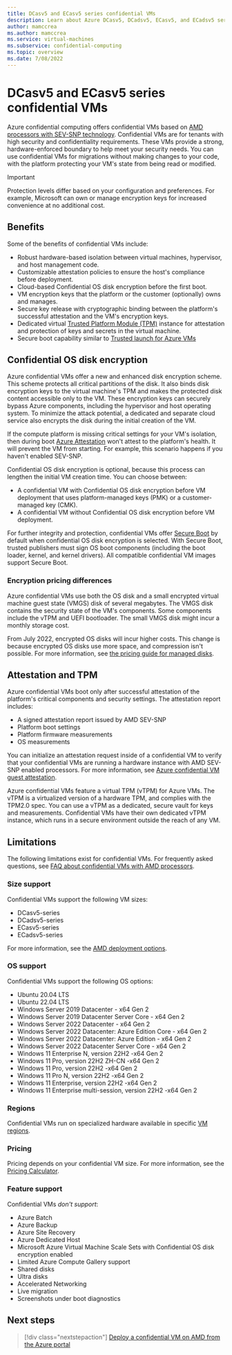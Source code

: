 ```yaml
---
title: DCasv5 and ECasv5 series confidential VMs
description: Learn about Azure DCasv5, DCadsv5, ECasv5, and ECadsv5 series confidential virtual machines (confidential VMs). These series are for tenants with high security and confidentiality requirements.
author: mamccrea
ms.author: mamccrea
ms.service: virtual-machines
ms.subservice: confidential-computing
ms.topic: overview
ms.date: 7/08/2022
---
```


# DCasv5 and ECasv5 series confidential VMs 

Azure confidential computing offers confidential VMs based on [AMD processors with SEV-SNP technology](virtual-machine-solutions-amd.md). Confidential VMs are for tenants with high security and confidentiality requirements. These VMs provide a strong, hardware-enforced boundary to help meet your security needs. You can use confidential VMs for migrations without making changes to your code, with the platform protecting your VM's state from being read or modified.

> [!IMPORTANT]
> Protection levels differ based on your configuration and preferences. For example, Microsoft can own or manage encryption keys for increased convenience at no additional cost.

## Benefits

Some of the benefits of confidential VMs include:

- Robust hardware-based isolation between virtual machines, hypervisor, and host management code.
- Customizable attestation policies to ensure the host's compliance before deployment.
- Cloud-based Confidential OS disk encryption before the first boot.
- VM encryption keys that the platform or the customer (optionally) owns and manages.
- Secure key release with cryptographic binding between the platform's successful attestation and the VM's encryption keys.
- Dedicated virtual [Trusted Platform Module (TPM)](/windows/security/information-protection/tpm/trusted-platform-module-overview) instance for attestation and protection of keys and secrets in the virtual machine.
- Secure boot capability similar to [Trusted launch for Azure VMs](../virtual-machines/trusted-launch.md)

## Confidential OS disk encryption

Azure confidential VMs offer a new and enhanced disk encryption scheme. This scheme protects all critical partitions of the disk. It also binds disk encryption keys to the virtual machine's TPM and makes the protected disk content accessible only to the VM. These encryption keys can securely bypass Azure components, including the hypervisor and host operating system. To minimize the attack potential, a dedicated and separate cloud service also encrypts the disk during the initial creation of the VM.

If the compute platform is missing critical settings for your VM's isolation, then during boot [Azure Attestation](https://azure.microsoft.com/services/azure-attestation/) won't attest to the platform's health. It will prevent the VM from starting. For example, this scenario happens if you haven't enabled SEV-SNP. 

Confidential OS disk encryption is optional, because this process can lengthen the initial VM creation time. You can choose between:

 - A confidential VM with Confidential OS disk encryption before VM deployment that uses platform-managed keys (PMK) or a customer-managed key (CMK).
 - A confidential VM without Confidential OS disk encryption before VM deployment.

For further integrity and protection, confidential VMs offer [Secure Boot](/windows-hardware/design/device-experiences/oem-secure-boot) by default when confidential OS disk encryption is selected. 
With Secure Boot, trusted publishers must sign OS boot components (including the boot loader, kernel, and kernel drivers). All compatible confidential VM images support Secure Boot. 

### Encryption pricing differences

Azure confidential VMs use both the OS disk and a small encrypted virtual machine guest state (VMGS) disk of several megabytes. The VMGS disk contains the security state of the VM's components. Some components include the vTPM and UEFI bootloader. The small VMGS disk might incur a monthly storage cost.

From July 2022, encrypted OS disks will incur higher costs. This change is because encrypted OS disks use more space, and compression isn't possible. For more information, see [the pricing guide for managed disks](https://azure.microsoft.com/pricing/details/managed-disks/).

## Attestation and TPM

Azure confidential VMs boot only after successful attestation of the platform's critical components and security settings. The attestation report includes:

- A signed attestation report issued by AMD SEV-SNP
- Platform boot settings
- Platform firmware measurements
- OS measurements

You can initialize an attestation request inside of a confidential VM to verify that your confidential VMs are running a hardware instance with AMD SEV-SNP enabled processors. For more information, see [Azure confidential VM guest attestation](https://aka.ms/CVMattestation).

Azure confidential VMs feature a virtual TPM (vTPM) for Azure VMs. The vTPM is a virtualized version of a hardware TPM, and complies with the TPM2.0 spec. You can use a vTPM as a dedicated, secure vault for keys and measurements. Confidential VMs have their own dedicated vTPM instance, which runs in a secure environment outside the reach of any VM. 

## Limitations

The following limitations exist for confidential VMs. For frequently asked questions, see [FAQ about confidential VMs with AMD processors](./confidential-vm-faq-amd.yml).

### Size support

Confidential VMs support the following VM sizes:

- DCasv5-series
- DCadsv5-series 
- ECasv5-series
- ECadsv5-series

 For more information, see the [AMD deployment options](virtual-machine-solutions-amd.md).
### OS support

Confidential VMs support the following OS options:
- Ubuntu 20.04 LTS
- Ubuntu 22.04 LTS
- Windows Server 2019 Datacenter - x64 Gen 2
- Windows Server 2019 Datacenter Server Core - x64 Gen 2
- Windows Server 2022 Datacenter - x64 Gen 2
- Windows Server 2022 Datacenter: Azure Edition Core - x64 Gen 2
- Windows Server 2022 Datacenter: Azure Edition - x64 Gen 2
- Windows Server 2022 Datacenter Server Core - x64 Gen 2
- Windows 11 Enterprise N, version 22H2 -x64 Gen 2
- Windows 11 Pro, version 22H2 ZH-CN -x64 Gen 2
- Windows 11 Pro, version 22H2 -x64 Gen 2
- Windows 11 Pro N, version 22H2 -x64 Gen 2
- Windows 11 Enterprise, version 22H2 -x64 Gen 2
- Windows 11 Enterprise multi-session, version 22H2 -x64 Gen 2

### Regions

Confidential VMs run on specialized hardware available in specific [VM regions](https://azure.microsoft.com/global-infrastructure/services/?products=virtual-machines).
 
### Pricing

Pricing depends on your confidential VM size. For more information, see the [Pricing Calculator](https://azure.microsoft.com/pricing/calculator/).

### Feature support

Confidential VMs *don't support*:

- Azure Batch
- Azure Backup
- Azure Site Recovery
- Azure Dedicated Host 
- Microsoft Azure Virtual Machine Scale Sets with Confidential OS disk encryption enabled
- Limited Azure Compute Gallery support
- Shared disks
- Ultra disks
- Accelerated Networking
- Live migration
- Screenshots under boot diagnostics


## Next steps

> [!div class="nextstepaction"]
> [Deploy a confidential VM on AMD from the Azure portal](quick-create-confidential-vm-portal-amd.md)
